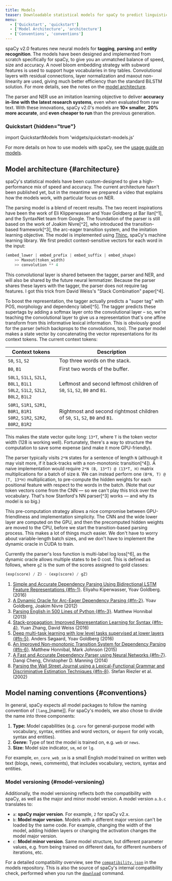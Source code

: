 ```yaml
---
title: Models
teaser: Downloadable statistical models for spaCy to predict linguistic features
menu:
  - ['Quickstart', 'quickstart']
  - ['Model Architecture', 'architecture']
  - ['Conventions', 'conventions']
---
```


spaCy v2.0 features new neural models for **tagging**, **parsing** and **entity
recognition**. The models have been designed and implemented from scratch
specifically for spaCy, to give you an unmatched balance of speed, size and
accuracy. A novel bloom embedding strategy with subword features is used to
support huge vocabularies in tiny tables. Convolutional layers with residual
connections, layer normalization and maxout non-linearity are used, giving much
better efficiency than the standard BiLSTM solution. For more details, see the
notes on the [model architecture](#architecture).

The parser and NER use an imitation learning objective to deliver **accuracy
in-line with the latest research systems**, even when evaluated from raw text.
With these innovations, spaCy v2.0's models are **10× smaller**, **20% more
accurate**, and **even cheaper to run** than the previous generation.

### Quickstart {hidden="true"}

import QuickstartModels from 'widgets/quickstart-models.js'

<QuickstartModels title="Quickstart" id="quickstart" description="Install a default model, get the code to load it from within spaCy and an example to test it. For more options, see the section on available models below." />

<Infobox title="📖 Installation and usage">

For more details on how to use models with spaCy, see the
[usage guide on models](/usage/models).

</Infobox>

## Model architecture {#architecture}

spaCy's statistical models have been custom-designed to give a high-performance
mix of speed and accuracy. The current architecture hasn't been published yet,
but in the meantime we prepared a video that explains how the models work, with
particular focus on NER.

<YouTube id="sqDHBH9IjRU" />

The parsing model is a blend of recent results. The two recent inspirations have
been the work of Eli Klipperwasser and Yoav Goldberg at Bar Ilan[^1], and the
SyntaxNet team from Google. The foundation of the parser is still based on the
work of Joakim Nivre[^2], who introduced the transition-based framework[^3], the
arc-eager transition system, and the imitation learning objective. The model is
implemented using [Thinc](https://github.com/explosion/thinc), spaCy's machine
learning library. We first predict context-sensitive vectors for each word in
the input:

```python
(embed_lower | embed_prefix | embed_suffix | embed_shape)
    >> Maxout(token_width)
    >> convolution ** 4
```

This convolutional layer is shared between the tagger, parser and NER, and will
also be shared by the future neural lemmatizer. Because the parser shares these
layers with the tagger, the parser does not require tag features. I got this
trick from David Weiss's "Stack Combination" paper[^4].

To boost the representation, the tagger actually predicts a "super tag" with
POS, morphology and dependency label[^5]. The tagger predicts these supertags by
adding a softmax layer onto the convolutional layer – so, we're teaching the
convolutional layer to give us a representation that's one affine transform from
this informative lexical information. This is obviously good for the parser
(which backprops to the convolutions, too). The parser model makes a state
vector by concatenating the vector representations for its context tokens. The
current context tokens:

| Context tokens                                                                     | Description                                                                 |
| ---------------------------------------------------------------------------------- | --------------------------------------------------------------------------- |
| `S0`, `S1`, `S2`                                                                   | Top three words on the stack.                                               |
| `B0`, `B1`                                                                         | First two words of the buffer.                                              |
| `S0L1`, `S1L1`, `S2L1`, `B0L1`, `B1L1`<br />`S0L2`, `S1L2`, `S2L2`, `B0L2`, `B1L2` | Leftmost and second leftmost children of `S0`, `S1`, `S2`, `B0` and `B1`.   |
| `S0R1`, `S1R1`, `S2R1`, `B0R1`, `B1R1`<br />`S0R2`, `S1R2`, `S2R2`, `B0R2`, `B1R2` | Rightmost and second rightmost children of `S0`, `S1`, `S2`, `B0` and `B1`. |

This makes the state vector quite long: `13*T`, where `T` is the token vector
width (128 is working well). Fortunately, there's a way to structure the
computation to save some expense (and make it more GPU-friendly).

The parser typically visits `2*N` states for a sentence of length `N` (although
it may visit more, if it back-tracks with a non-monotonic transition[^4]). A
naive implementation would require `2*N (B, 13*T) @ (13*T, H)` matrix
multiplications for a batch of size `B`. We can instead perform one
`(B*N, T) @ (T, 13*H)` multiplication, to pre-compute the hidden weights for
each positional feature with respect to the words in the batch. (Note that our
token vectors come from the CNN — so we can't play this trick over the
vocabulary. That's how Stanford's NN parser[^3] works — and why its model is so
big.)

This pre-computation strategy allows a nice compromise between GPU-friendliness
and implementation simplicity. The CNN and the wide lower layer are computed on
the GPU, and then the precomputed hidden weights are moved to the CPU, before we
start the transition-based parsing process. This makes a lot of things much
easier. We don't have to worry about variable-length batch sizes, and we don't
have to implement the dynamic oracle in CUDA to train.

Currently the parser's loss function is multi-label log loss[^6], as the dynamic
oracle allows multiple states to be 0 cost. This is defined as follows, where
`gZ` is the sum of the scores assigned to gold classes:

```python
(exp(score) / Z) - (exp(score) / gZ)
```

<Infobox title="Bibliography">

1. [Simple and Accurate Dependency Parsing Using Bidirectional LSTM Feature Representations {#fn-1}](https://www.semanticscholar.org/paper/Simple-and-Accurate-Dependency-Parsing-Using-Bidir-Kiperwasser-Goldberg/3cf31ecb2724b5088783d7c96a5fc0d5604cbf41).
   Eliyahu Kiperwasser, Yoav Goldberg. (2016)
2. [A Dynamic Oracle for Arc-Eager Dependency Parsing {#fn-2}](https://www.semanticscholar.org/paper/A-Dynamic-Oracle-for-Arc-Eager-Dependency-Parsing-Goldberg-Nivre/22697256ec19ecc3e14fcfc63624a44cf9c22df4).
   Yoav Goldberg, Joakim Nivre (2012)
3. [Parsing English in 500 Lines of Python {#fn-3}](https://explosion.ai/blog/parsing-english-in-python).
   Matthew Honnibal (2013)
4. [Stack-propagation: Improved Representation Learning for Syntax {#fn-4}](https://www.semanticscholar.org/paper/Stack-propagation-Improved-Representation-Learning-Zhang-Weiss/0c133f79b23e8c680891d2e49a66f0e3d37f1466).
   Yuan Zhang, David Weiss (2016)
5. [Deep multi-task learning with low level tasks supervised at lower layers {#fn-5}](https://www.semanticscholar.org/paper/Deep-multi-task-learning-with-low-level-tasks-supe-S%C3%B8gaard-Goldberg/03ad06583c9721855ccd82c3d969a01360218d86).
   Anders Søgaard, Yoav Goldberg (2016)
6. [An Improved Non-monotonic Transition System for Dependency Parsing {#fn-6}](https://www.semanticscholar.org/paper/An-Improved-Non-monotonic-Transition-System-for-De-Honnibal-Johnson/4094cee47ade13b77b5ab4d2e6cb9dd2b8a2917c).
   Matthew Honnibal, Mark Johnson (2015)
7. [A Fast and Accurate Dependency Parser using Neural Networks {#fn-7}](https://nlp.stanford.edu/pubs/emnlp2014-depparser.pdf).
   Danqi Cheng, Christopher D. Manning (2014)
8. [Parsing the Wall Street Journal using a Lexical-Functional Grammar and Discriminative Estimation Techniques {#fn-8}](https://www.semanticscholar.org/paper/Parsing-the-Wall-Street-Journal-using-a-Lexical-Fu-Riezler-King/0ad07862a91cd59b7eb5de38267e47725a62b8b2).
   Stefan Riezler et al. (2002)

</Infobox>

## Model naming conventions {#conventions}

In general, spaCy expects all model packages to follow the naming convention of
`[lang`\_[name]]. For spaCy's models, we also chose to divide the name into
three components:

1. **Type:** Model capabilities (e.g. `core` for general-purpose model with
   vocabulary, syntax, entities and word vectors, or `depent` for only vocab,
   syntax and entities).
2. **Genre:** Type of text the model is trained on, e.g. `web` or `news`.
3. **Size:** Model size indicator, `sm`, `md` or `lg`.

For example, `en_core_web_sm` is a small English model trained on written web
text (blogs, news, comments), that includes vocabulary, vectors, syntax and
entities.

### Model versioning {#model-versioning}

Additionally, the model versioning reflects both the compatibility with spaCy,
as well as the major and minor model version. A model version `a.b.c` translates
to:

- `a`: **spaCy major version**. For example, `2` for spaCy v2.x.
- `b`: **Model major version**. Models with a different major version can't be
  loaded by the same code. For example, changing the width of the model, adding
  hidden layers or changing the activation changes the model major version.
- `c`: **Model minor version**. Same model structure, but different parameter
  values, e.g. from being trained on different data, for different numbers of
  iterations, etc.

For a detailed compatibility overview, see the
[`compatibility.json`](https://github.com/explosion/spacy-models/tree/master/compatibility.json)
in the models repository. This is also the source of spaCy's internal
compatibility check, performed when you run the [`download`](/api/cli#download)
command.
